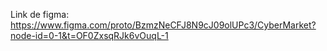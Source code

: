 Link de figma: https://www.figma.com/proto/BzmzNeCFJ8N9cJ09olUPc3/CyberMarket?node-id=0-1&t=OF0ZxsqRJk6vOuqL-1
